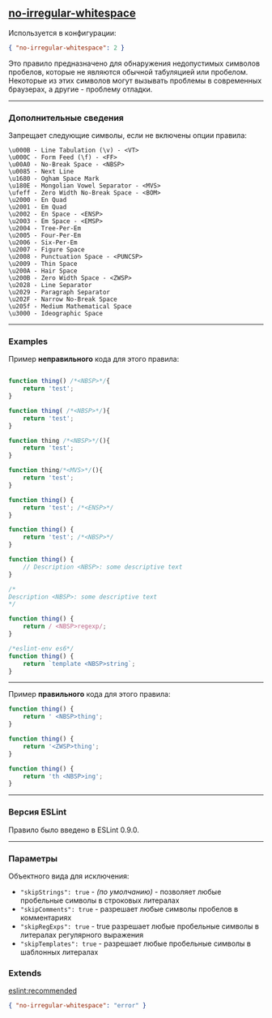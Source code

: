 ## [no-irregular-whitespace](https://eslint.org/docs/rules/no-irregular-whitespace)

Используется в конфигурации:
```json
{ "no-irregular-whitespace": 2 }
```

Это правило предназначено для обнаружения недопустимых символов пробелов, которые не являются обычной табуляцией или пробелом. 
Некоторые из этих символов могут вызывать проблемы в современных браузерах, а другие - проблему отладки.

---

### Дополнительные сведения

Запрещает следующие символы, если не включены опции правила:
```
\u000B - Line Tabulation (\v) - <VT>
\u000C - Form Feed (\f) - <FF>
\u00A0 - No-Break Space - <NBSP>
\u0085 - Next Line
\u1680 - Ogham Space Mark
\u180E - Mongolian Vowel Separator - <MVS>
\ufeff - Zero Width No-Break Space - <BOM>
\u2000 - En Quad
\u2001 - Em Quad
\u2002 - En Space - <ENSP>
\u2003 - Em Space - <EMSP>
\u2004 - Tree-Per-Em
\u2005 - Four-Per-Em
\u2006 - Six-Per-Em
\u2007 - Figure Space
\u2008 - Punctuation Space - <PUNCSP>
\u2009 - Thin Space
\u200A - Hair Space
\u200B - Zero Width Space - <ZWSP>
\u2028 - Line Separator
\u2029 - Paragraph Separator
\u202F - Narrow No-Break Space
\u205f - Medium Mathematical Space
\u3000 - Ideographic Space
```

---

### Examples

Пример __неправильного__ кода для этого правила:
```js

function thing() /*<NBSP>*/{
    return 'test';
}

function thing( /*<NBSP>*/){
    return 'test';
}

function thing /*<NBSP>*/(){
    return 'test';
}

function thing᠎/*<MVS>*/(){
    return 'test';
}

function thing() {
    return 'test'; /*<ENSP>*/
}

function thing() {
    return 'test'; /*<NBSP>*/
}

function thing() {
    // Description <NBSP>: some descriptive text
}

/*
Description <NBSP>: some descriptive text
*/

function thing() {
    return / <NBSP>regexp/;
}

/*eslint-env es6*/
function thing() {
    return `template <NBSP>string`;
}
```

---

Пример __правильного__ кода для этого правила:
```js
function thing() {
    return ' <NBSP>thing';
}

function thing() {
    return '​<ZWSP>thing';
}

function thing() {
    return 'th <NBSP>ing';
}
```

---

### Версия ESLint

Правило было введено в ESLint 0.9.0.

---

### Параметры

Объектного вида для исключения:

- ```"skipStrings": true``` - _(по умолчанию)_ - позволяет любые пробельные символы в строковых литералах
- ```"skipComments": true``` - разрешает любые символы пробелов в комментариях
- ```"skipRegExps": true``` - true разрешает любые пробельные символы в литералах регулярного выражения
- ```"skipTemplates": true``` - разрешает любые пробельные символы в шаблонных литералах
### Extends

[eslint:recommended](https://github.com/eslint/eslint/blob/master/conf/eslint-recommended.js)
```json
{ "no-irregular-whitespace": "error" }
```